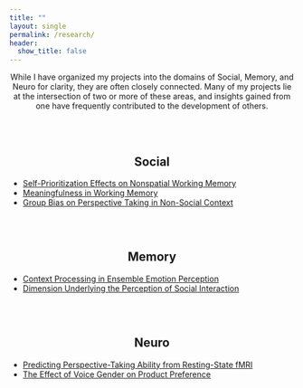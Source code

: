 ```yaml
---
title: ""
layout: single
permalink: /research/
header:
  show_title: false
---
```


<p style="text-align:center;">While I have organized my projects into the domains of Social, Memory, and Neuro for clarity, they are often closely connected. Many of my projects lie at the intersection of two or more of these areas, and insights gained from one have frequently contributed to the development of others.</p>

<div style="display: flex; justify-content: center; gap: 2rem; margin-top: 3rem; flex-wrap: wrap;">

  <!-- Social -->
  <div style="flex: 1; min-width: 250px;">
    <h2 style="text-align:center;">Social</h2>
    <ul>
      <li><a href="/projects/self-prioritization">Self-Prioritization Effects on Nonspatial Working Memory</a></li>
      <li><a href="/projects/meaningfulness-memory">Meaningfulness in Working Memory</a></li>
      <li><a href="/projects/group-bias">Group Bias on Perspective Taking in Non-Social Context</a></li>
    </ul>
  </div>

  <!-- Memory -->
  <div style="flex: 1; min-width: 250px;">
    <h2 style="text-align:center;">Memory</h2>
    <ul>
      <li><a href="/projects/context-emotion">Context Processing in Ensemble Emotion Perception</a></li>
      <li><a href="/projects/social-dimension">Dimension Underlying the Perception of Social Interaction</a></li>
    </ul>
  </div>

  <!-- Neuro -->
  <div style="flex: 1; min-width: 250px;">
    <h2 style="text-align:center;">Neuro</h2>
    <ul>
      <li><a href="/projects/perspective-fmri">Predicting Perspective-Taking Ability from Resting-State fMRI</a></li>
      <li><a href="/projects/voice-gender">The Effect of Voice Gender on Product Preference</a></li>
    </ul>
  </div>

</div>
